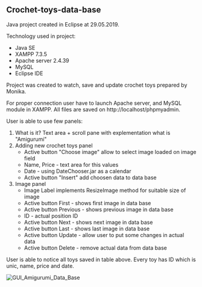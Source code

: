 ## Crochet-toys-data-base
Java project created in Eclipse at 29.05.2019.

Technology used in project:
- Java SE
- XAMPP 7.3.5
- Apache server 2.4.39
- MySQL
- Eclipse IDE

Project was created to watch, save and update crochet toys prepared by Monika.

For proper connection user have to launch Apache server, and MySQL module in XAMPP.
All files are saved on http://localhost/phpmyadmin.

User is able to use few panels:
1. What is it? Text area + scroll pane with explementation what is "Amigurumi"
2. Adding new crochet toys panel
    - Active button "Choose image" allow to select image loaded on image field
    - Name, Price - text area for this values
    - Date - using DateChooser.jar as a calendar
    - Active button "Insert" add choosen data to data base
3. Image panel
    - Image Label implements ResizeImage method for suitable size of image
    - Active button First - shows first image in data base
    - Active button Previous - shows previous image in data base
    - ID - actual position ID
    - Active button Next - shows next image in data base
    - Active button Last - shows last image in data base
    - Active button Update - allow user to put some changes in actual data
    - Active button Delete - remove actual data from data base

User is able to notice all toys saved in table above.
Every toy has ID which is unic, name, price and date. 

![GUI_Amigurumi_Data_Base](https://user-images.githubusercontent.com/5953716/58577625-2cf42f00-8247-11e9-8f25-78bd621b2c60.jpg)
